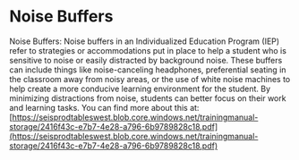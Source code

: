 # Noise Buffers
Noise Buffers: Noise buffers in an Individualized Education Program (IEP) refer to strategies or accommodations put in place to help a student who is sensitive to noise or easily distracted by background noise. These buffers can include things like noise-canceling headphones, preferential seating in the classroom away from noisy areas, or the use of white noise machines to help create a more conducive learning environment for the student. By minimizing distractions from noise, students can better focus on their work and learning tasks.
You can find more about this at: [https://seisprodtableswest.blob.core.windows.net/trainingmanual-storage/2416f43c-e7b7-4e28-a796-6b9789828c18.pdf](https://seisprodtableswest.blob.core.windows.net/trainingmanual-storage/2416f43c-e7b7-4e28-a796-6b9789828c18.pdf)